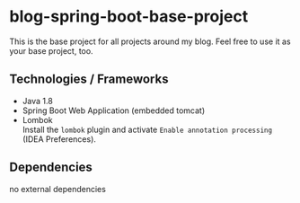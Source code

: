 # blog-spring-boot-base-project
This is the base project for all projects around my blog. Feel free to use it as your base project, too.

## Technologies / Frameworks
 - Java 1.8
 - Spring Boot Web Application (embedded tomcat)
 - Lombok  
 Install the `lombok` plugin and activate `Enable annotation processing` (IDEA Preferences).

## Dependencies
no external dependencies
